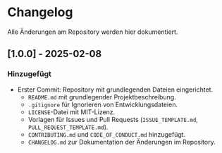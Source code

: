 # Changelog

Alle Änderungen am Repository werden hier dokumentiert.

## [1.0.0] - 2025-02-08

### Hinzugefügt
- Erster Commit: Repository mit grundlegenden Dateien eingerichtet.
  - `README.md` mit grundlegender Projektbeschreibung.
  - `.gitignore` für Ignorieren von Entwicklungsdateien.
  - `LICENSE`-Datei mit MIT-Lizenz.
  - Vorlagen für Issues und Pull Requests (`ISSUE_TEMPLATE.md`, `PULL_REQUEST_TEMPLATE.md`).
  - `CONTRIBUTING.md` und `CODE_OF_CONDUCT.md` hinzugefügt.
  - `CHANGELOG.md` zur Dokumentation der Änderungen im Repository.
